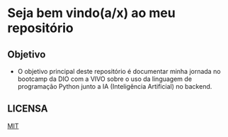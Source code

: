 # Seja bem vindo(a/x) ao meu repositório

## Objetivo

- O objetivo principal deste repositório é documentar minha jornada no bootcamp da DIO com a VIVO sobre o uso da linguagem de programação Python junto a IA (Inteligência Artificial) no backend.

## LICENSA
[MIT]()